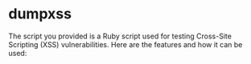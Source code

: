 # dumpxss
The script you provided is a Ruby script used for testing Cross-Site Scripting (XSS) vulnerabilities. Here are the features and how it can be used:

